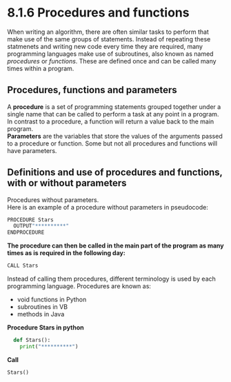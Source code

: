 # 8.1.6 Procedures and functions  
When writing an algorithm, there are often similar tasks to perform that make use of the same groups of statements. Instead of repeating these statmenets and writing new code every time they are required, many programming languages make use of subroutines, also known as named *procedures* or *functions*. These are defined once and can be called many times within a program.  

## Procedures, functions and parameters  
A **procedure** is a set of programming statements grouped together under a single name that can be called to perform a task at any point in a program. In contrast to a procedure, a function will return a value back to the main program.  
**Parameters** are the variables that store the values of the arguments passed to a procedure or function. Some but not all procedures and functions will have parameters.  

## Definitions and use of procedures and functions, with or without parameters  
Procedures without parameters.  
Here is an example of a procedure without parameters in pseudocode:  
  
```python  
PROCEDURE Stars  
  OUTPUT"**********"  
ENDPROCEDURE  
```  

**The procedure can then be called in the main part of the program as many times as is required in the following day:**  
```python  
CALL Stars  
```  
Instead of calling them procedures, different terminology is used by each programming language. Procedures are known as:    
  
- void functions in Python  
- subroutines in VB  
- methods in Java  
    
**Procedure Stars in python**
```python  
  def Stars():
    print("**********")  
```  
**Call**  
```python  
Stars()
```  
